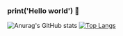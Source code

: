 ### print('Hello world') 🐍

![Anurag's GitHub stats](https://github-readme-stats.vercel.app/api?username=fernandovazquez10&show_icons=true&theme=algolia&count_private=true)
[![Top Langs](https://github-readme-stats.vercel.app/api/top-langs/?username=fernandovazquez10&theme=algolia)](https://github.com/anuraghazra/github-readme-stats)

<!--
**fernandovazquez10/fernandovazquez10** is a ✨ _special_ ✨ repository because its `README.md` (this file) appears on your GitHub profile.

Here are some ideas to get you started:

- 🔭 I’m currently working on ...
- 🌱 I’m currently learning ...
- 👯 I’m looking to collaborate on ...
- 🤔 I’m looking for help with ...
- 💬 Ask me about ...
- 📫 How to reach me: ...
- 😄 Pronouns: ...
- ⚡ Fun fact: ...
-->
